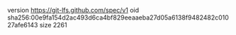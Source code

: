 version https://git-lfs.github.com/spec/v1
oid sha256:00e9fa154d2ac493d6ca4bf829eeaaeba27d05a6138f9482482c01027afe6143
size 2261
